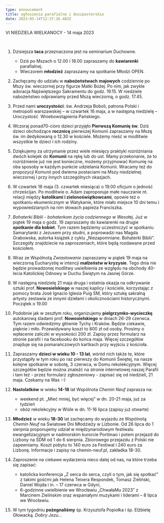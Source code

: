 ```yaml
---
type: annoucement
title: ogłoszenia parafialne i duszpasterskie
date: 2023-05-14T12:37:16.483Z
---
```

VI NIEDZIELA WIELKANOCY - 14 maja 2023

 

1. Dzisiejsza **taca** przeznaczona jest na seminarium Duchowne.

   * Dziś po Mszach o 12.00 i 18.00 zapraszamy do **kawiarenki** parafialnej.
   * Wieczorem **młodzież** zapraszamy na spotkanie Młodzi OPEN.
2. Zachęcamy do udziału w **nabożeństwach** **majowych** codziennie po Mszy św. wieczornej przy figurze Matki Bożej. Po nim, jak zwykle adoracja Najświętszego Sakramentu do godz. 19.15. W niedziele nabożeństwo odprawiamy przed Mszą wieczorną, o godz. 17.45.
3. Przed nami **uroczystości**: św. Andrzeja Boboli, patrona Polski i metropolii warszawskiej – w czwartek 16 maja, a w następną niedzielę – Uroczystość  Wniebowstąpienia Pańskiego. 
4. Wczoraj ponad70-cioro dzieci przyjęło **Pierwszą Komunię św**. Dziś dzieci obchodzące **rocznicę** pierwszej Komunii zapraszamy na Mszę św. im dedykowaną o 12.30 w kościele. Możemy nieść w modlitwie wszystkie te dzieci i ich rodziny.
5. Dziękujemy za utrzymanie przez wiele miesięcy praktyki rozróżniania dwóch kolejek do **Komunii** na rękę lub do ust. Mamy przekonanie, że to rozróżnienie już nie jest konieczne, możemy przyjmować Komunię na oba sposoby w każdym punkcie udzielania Komunii. Wracamy też do propozycji Komunii pod dwiema postaciami na Mszy niedzielnej wieczornej i przy innych szczególnych okazjach.
6. W czwartek 18 maja (3. czwartek miesiąca) o 19.00 oficjum o jedność chrześcijan. Po modlitwie o. Adam zaproponuje małe nauczanie nt. relacji między **katolikami i zielonoświątkowcami**, opowie też o spotkaniu ekumenicznym w Watykanie, które miało miejsce 10 dni temu i wypowiedzianych na nim słowach papieża Franciszka. 
7. *Bohaterki Biblii - bohaterkom życia codziennego w Wesoł*ej. Już w piątek 19 maja o godz. 19 zapraszamy do kawiarenki na drugie **spotkanie dla kobiet**. Tym razem będziemy uczestniczyć w spotkaniu Samarytanki z Jezusem przy studni, a poprowadzi nas Magda Grabowska, autorka książek z cyklu „Niezapomniane. Bohaterki Biblii”. Szczegóły znajdziecie na zaproszeniach, które będą rozdawane przed kościołem.
8. Wraz ze Wspólnotą *Zwiastowanie* zapraszamy w piątek 19 maja na wieczorną Eucharystię w intencji **małżeństw w kryzysie**. Tego dnia nie będzie prowadzonej modlitwy uwielbienia ze względu na obchody 40-lecia Katolickiej Odnowy w Duchu Świętym na Jasnej Górze.
9. W następną niedzielę 21 maja druga i ostatnia okazja na odkrywanie sztuki prof. **Nowosielskiego** w naszej kaplicy i kościele, korzystając z pomocy brata José Ignacio Iglesia Puig SM, który sztukę sakralną artysty zestawia ze innymi dziełami i okolicznościami historycznymi. Początek o 19.00
10. Podobnie jak w zeszłym roku, organizujemy **pielgrzymko-wycieczkę** autokarową śladami prof. **Nowosielskiego** w dniach 26-29 czerwca. Tym razem odwiedzimy głównie Tychy i Kraków. Będzie ciekawie, pięknie i miło. Przewidywany koszt to 800 zł od osoby. Prosimy o wpłacenie zaliczki w wysokości 200 zł. Zapisy przez formularz na stronie parafii i na facebooku do końca maja. Więcej szczegółów znajduje się na pomarańczowych kartkach przy wyjściu z kościoła.
11. Zapraszamy **dzieci w wieku 10 - 13 lat**, wśród nich także te, które przystąpiły w tym roku po raz pierwszy do Komunii Świętej, na nasze kolejne spotkanie w sobotę, 3 czerwca, w Domu rekolekcyjnym. Więcej szczegółów będzie można znaleźć na stronie internetowej naszej Parafii i tam też - przez formularz zgłoszeniowy - zapisać się od niedzieli, 21 maja. Czekamy na Was :-)
12. **Nastolatków** w wieku **14-18** lat Wspólnota *Chemin Neuf* zaprasza na:

    * weekend pt. „Mieć mniej, być więcej” w dn. 20-21 maja, już za tydzień
    * obóz rekolekcyjny w Wiśle w dn. 11-16 lipca (zapisy już otwarte)
13. **Młodzież** w wieku **18-30** lat zachęcamy do wyjazdu ze Wspólnotą *Chemin Neuf* na Światowe Dni Młodzieży w Lizbonie. Od 26 lipca do 1 sierpnia proponujemy udział w międzynarodowym festiwalu ewangelizacyjnym w nadmorskim kurorcie Portimao i potem przejazd do Lizbony na ŚDM od 1 do 6 sierpnia. Zbiorowego przejazdu z Polski nie zapewniamy. Koszt pobytu to 140 euro za Festiwal i 240 euro za Lizbonę. Informacje i zapisy na chemin-neuf.pl, zakładka 18-30.
14. Zaproszenie na ciekawe wydarzenia nieco dalej od nas, na które trzeba się zapisać:

    * katolicka konferencja „Z serca do serca, czyli o tym, jak się spotkać” z takimi gośćmi jak Helena Teixera Respondek, Tomasz Zieliński, Daniel Wojda i in. – 17 czerwca w Gdyni,
    * 6-godzinne uwielbienie we Wrocławiu „ChwałaMu 2023” z Marcinem Zielińskim oraz wspaniałymi muzykami i liderami – 8 lipca we Wrocławiu.
15. W tym tygodniu **pożegnaliśmy** śp. Krzysztofa Popiołka i śp. Elżbietę Głowacką. *Dobry Jezu…*

<!--EndFragment-->